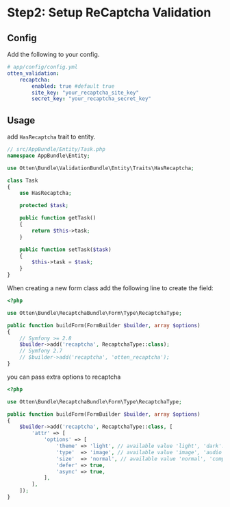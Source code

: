 # Step2: Setup ReCaptcha Validation

## Config
Add the following to your config.
```yml
# app/config/config.yml
otten_validation:
    recaptcha:
        enabled: true #default true
        site_key: "your_recaptcha_site_key"
        secret_key: "your_recaptcha_secret_key"
```

## Usage
add `HasRecaptcha` trait to entity.
```php
// src/AppBundle/Entity/Task.php
namespace AppBundle\Entity;

use Otten\Bundle\ValidationBundle\Entity\Traits\HasRecaptcha;

class Task
{
    use HasRecaptcha;

    protected $task;

    public function getTask()
    {
        return $this->task;
    }

    public function setTask($task)
    {
        $this->task = $task;
    }
}
```

When creating a new form class add the following line to create the field:

```php
<?php

use Otten\Bundle\RecaptchaBundle\Form\Type\RecaptchaType;

public function buildForm(FormBuilder $builder, array $options)
{
    // Symfony >= 2.8
    $builder->add('recaptcha', RecaptchaType::class);
    // Symfony 2.7
    // $builder->add('recaptcha', 'otten_recaptcha');
}
```

you can pass extra options to recaptcha
```php
<?php

use Otten\Bundle\RecaptchaBundle\Form\Type\RecaptchaType;

public function buildForm(FormBuilder $builder, array $options)
{
    $builder->add('recaptcha', RecaptchaType::class, [
        'attr' => [
            'options' => [
                'theme' => 'light', // available value 'light', 'dark'. default value 'light'
                'type'  => 'image', // available value 'image', 'audio'. default value 'image'
                'size'  => 'normal', // available value 'normal', 'compact'. default value 'normal'
                'defer' => true,
                'async' => true,
            ],
        ],
    ]);
}
```
